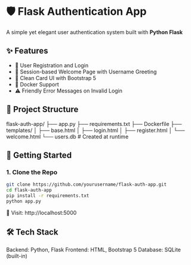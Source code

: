 # 🛡️ Flask Authentication App

A simple yet elegant user authentication system built with **Python Flask**

## ✨ Features
- 🔐 User Registration and Login
- 💬 Session-based Welcome Page with Username Greeting
- 🎨 Clean Card UI with Bootstrap 5
- 🐳 Docker Support
- ⚠️ Friendly Error Messages on Invalid Login

## 🧱 Project Structure
flask-auth-app/ ├── app.py ├── requirements.txt ├── Dockerfile ├── templates/ │ ├── base.html │ ├── login.html │ ├── register.html │ └── welcome.html └── users.db # Created at runtime

## 🚀 Getting Started
### 1. Clone the Repo

```bash
git clone https://github.com/yourusername/flask-auth-app.git
cd flask-auth-app
pip install -r requirements.txt
python app.py
```
🔗 Visit: http://localhost:5000

## 🛠️ Tech Stack
Backend: Python, Flask
Frontend: HTML, Bootstrap 5
Database: SQLite (built-in)



